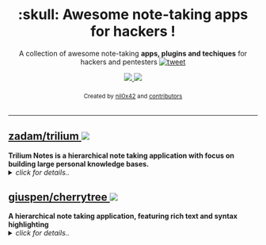 <h1 align="center">:skull: Awesome note-taking apps for hackers !</h1>

<p align="center">
    A collection of awesome note-taking <b>apps, plugins and techiques</b> for hackers and pentesters
    <a href="https://twitter.com/intent/tweet?text=A%20collection%20of%20awesome%20note-taking%20apps%2C%20plugins%20and%20techiques%20for%20hackers%20and%20pentesters%20-%20by%20%40nil0x42%0A%23hacking%20%23pentest%20%23awesome%20%23BugBounty&url=https://github.com/nil0x42/awesome-hacker-note-taking">
      <img src="https://img.shields.io/twitter/url?label=tweet&logo=twitter&style=social&url=http%3A%2F%2F0" alt="tweet">
    </a>
</4>
<br>

<p align="center">
  <a href="https://awesome.re/">
    <img src="https://awesome.re/badge-flat2.svg">
  </a>
  <a href="https://github.com/nil0x42/awesome-hacker-note-taking">
    <img src="https://img.shields.io/github/stars/nil0x42/awesome-hacker-note-taking?style=flat-square&logo=github">
  </a>
</p>

<div align="center">
  <sub>
    Created by
    <a href="https://twitter.com/nil0x42">nil0x42</a> and
    <a href="https://github.com/nil0x42/awesome-hacker-note-taking/graphs/contributors">contributors</a>
  </sub>
</div>

<br>

* * * * * * * * * * * * * * * * * * * * * * * * * * * * * * * * * * *

<!-- ------------------------------------------------------------ -->
<h2>
<a href="https://github.com/zadam/trilium">
zadam/trilium
<img height=16 src="https://badgen.net/github/stars/zadam/trilium?icon=github&style=flat">
</a>
</h2>
<b>
Trilium Notes is a hierarchical note taking application with focus on building large personal knowledge bases.
</b>
<details>
<summary><i>click for details..</i></summary>
<img width="30%" src="https://raw.githubusercontent.com/wiki/zadam/trilium/images/screenshot.png">
<img width="30%" src="https://raw.githubusercontent.com/wiki/zadam/trilium/images/link-map.png">
<img width="30%" src="https://raw.githubusercontent.com/nil0x42/singlefile2trilium/master/img/small-demo.png">

**:heavy_check_mark: Pros (for hackers)**
* supports [relation maps](https://github.com/zadam/trilium/wiki/Relation-map)
* handles massive amount of notes
* easily scriptable (js)
* sync accross devices is possible (server mode)
* notes can have [multiple parents](https://github.com/zadam/trilium/wiki/Tree-concepts)
* main dev (@zadam) is very active & addresses issues quickly

**:x: Cons (for hackers)**
* heavy app (electronjs)
* no command-line interface

**:electric_plug: Useful plugins/extensions (for hackers)**
* [zadam/trilium-web-clipper](https://github.com/zadam/trilium-web-clipper)
  - web browser extension which allows user to clip text, screenshots, whole pages and short notes and save them directly to Trilium Notes.
* [nil0x42/singlefile2trilium](https://github.com/nil0x42/singlefile2trilium)
  - Save faithful copy of a web page in Trilium notes with SingleFile web extension
</details>


<!-- ------------------------------------------------------------ -->
<h2>
<a href="https://github.com/giuspen/cherrytree">
giuspen/cherrytree
<img height=16 src="https://badgen.net/github/stars/giuspen/cherrytree?icon=github&style=flat">
</a>
</h2>
<b>
A hierarchical note taking application, featuring rich text and syntax highlighting
</b>
<details>
<summary><i>click for details..</i></summary>
<img width="30%" src="https://www.debugpoint.com/blog/wp-content/uploads/2015/02/Cherrytree-Running-in-Fedora.png">
<img width="30%" src="https://techstat.net/wp-content/uploads/2017/11/img_5a0774354110d.png">
<img width="30%" src="https://i.imgur.com/6R3npOW.png">

**:heavy_check_mark: Pros (for hackers)**
* beautiful rich-text
* very used among pentesters

**:x: Cons (for hackers)**
* monolythic hierarchical system
* no note-tagging system

**:electric_plug: Useful plugins/extensions (for hackers)**
* https://github.com/sergiodmn/cherrymap
  - Import Nmap scans to Cherrytree
* https://github.com/mikaelkall/massrecon
  - recon tool for OSCP engagements. Exports to cherrytree format
* https://github.com/rewardone/OSCPRepo/tree/master/CherryTrees
  - templates for OSCP
* https://github.com/DriftSec/AutoRecon-OSCP
  - Modified version of AutoRecon with a cherrytree helper script to import autorecon scan into cherrytree.
* https://github.com/CoolDadHacking/OSCP_Template
  - CherryTree OSCP methodology templatte
</details>
